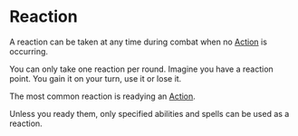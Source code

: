 # Reaction

A reaction can be taken at any time during combat when no [Action](Action.md) is occurring.

You can only take one reaction per round.
	Imagine you have a reaction point. You gain it on your turn, use it or lose it.

The most common reaction is readying an [Action](Action.md).

Unless you ready them, only specified abilities and spells can be used as a reaction.